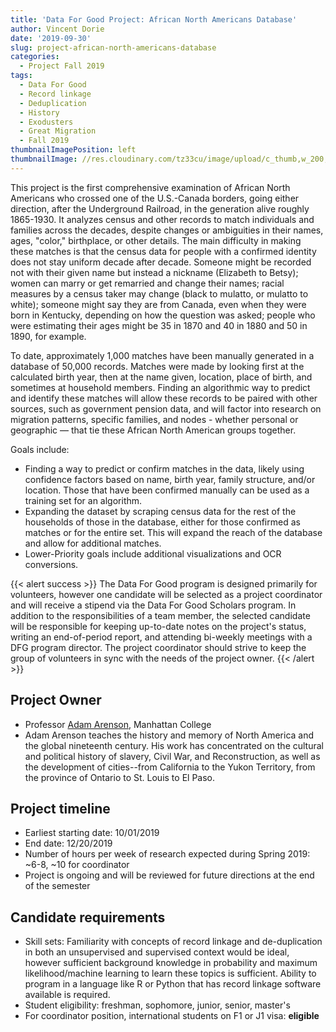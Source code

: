 ```yaml
---
title: 'Data For Good Project: African North Americans Database'
author: Vincent Dorie
date: '2019-09-30'
slug: project-african-north-americans-database
categories:
  - Project Fall 2019
tags:
  - Data For Good
  - Record linkage
  - Deduplication
  - History
  - Exodusters
  - Great Migration
  - Fall 2019
thumbnailImagePosition: left
thumbnailImage: //res.cloudinary.com/tz33cu/image/upload/c_thumb,w_200,g_face/v1547180117/blockchain-3383063_960_720_mjwylz.png
---
```

This project is the first comprehensive examination of African North Americans who crossed one of the U.S.-Canada borders, going either direction, after the Underground Railroad, in the generation alive roughly 1865-1930. It analyzes census and other records to match individuals and families across the decades, despite changes or ambiguities in their names, ages, "color," birthplace, or other details. The main difficulty in making these matches is that the census data for people with a confirmed identity does not stay uniform decade after decade. Someone might be recorded not with their given name but instead a nickname (Elizabeth to Betsy); women can marry or get remarried and change their names; racial measures by a census taker may change (black to mulatto, or mulatto to white); someone might say they are from Canada, even when they were born in Kentucky, depending on how the question was asked; people who were estimating their ages might be 35 in 1870 and 40 in 1880 and 50 in 1890, for example.

<!--more-->

To date, approximately 1,000 matches have been manually generated in a database of 50,000 records. Matches were made by looking first at the calculated birth year, then at the name given, location, place of birth, and sometimes at household members. Finding an algorithmic way to predict and identify these matches will allow these records to be paired with other sources, such as government pension data, and will factor into research on migration patterns, specific families, and nodes - whether personal or geographic — that tie these African North American groups together. 

Goals include:
+ Finding a way to predict or confirm matches in the data, likely using confidence factors based on name, birth year, family structure, and/or location. Those that have been confirmed manually can be used as a training set for an algorithm. 
+ Expanding the dataset by scraping census data for the rest of the households of those in the database, either for those confirmed as matches or for the entire set. This will expand the reach of the database and allow for additional matches.
+ Lower-Priority goals include additional visualizations and OCR conversions.

{{< alert success >}}
The Data For Good program is designed primarily for volunteers, however one candidate will be selected as a project coordinator and will receive a stipend via the Data For Good Scholars program. In addition to the responsibilities of a team member, the selected candidate will be responsible for keeping up-to-date notes on the project's status, writing an end-of-period report, and attending bi-weekly meetings with a DFG program director. The project coordinator should strive to keep the group of volunteers in sync with the needs of the project owner.
{{< /alert >}}

## Project Owner
+ Professor [Adam Arenson](https://manhattan.edu/campus-directory/adam.arenson), Manhattan College
+ Adam Arenson teaches the history and memory of North America and the global nineteenth century. His work has concentrated on the cultural and political history of slavery, Civil War, and Reconstruction, as well as the development of cities--from California to the Yukon Territory, from the province of Ontario to St. Louis to El Paso. 

## Project timeline
+ Earliest starting date: 10/01/2019
+ End date: 12/20/2019
+ Number of hours per week of research expected during Spring 2019: ~6-8, ~10 for coordinator
+ Project is ongoing and will be reviewed for future directions at the end of the semester

## Candidate requirements
+ Skill sets: Familiarity with concepts of record linkage and de-duplication in both an unsupervised and supervised context would be ideal, however sufficient background knowledge in probability and maximum likelihood/machine learning to learn these topics is sufficient. Ability to program in a language like R or Python that has record linkage software available is required.
+ Student eligibility: freshman, sophomore, junior, senior, master's
+ For coordinator position, international students on F1 or J1 visa: **eligible**

